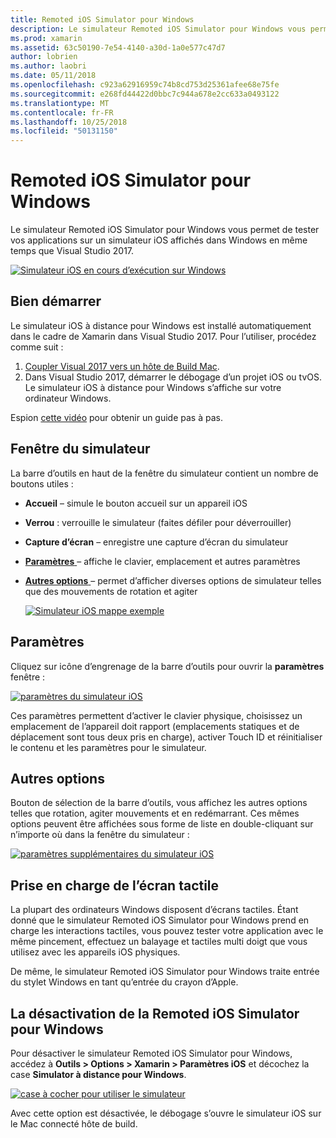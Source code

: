 ```yaml
---
title: Remoted iOS Simulator pour Windows
description: Le simulateur Remoted iOS Simulator pour Windows vous permet de tester vos applications sur un simulateur iOS affichés dans Windows en même temps que Visual Studio 2017.
ms.prod: xamarin
ms.assetid: 63c50190-7e54-4140-a30d-1a0e577c47d7
author: lobrien
ms.author: laobri
ms.date: 05/11/2018
ms.openlocfilehash: c923a62916959c74b8cd753d25361afee68e75fe
ms.sourcegitcommit: e268fd44422d0bbc7c944a678e2cc633a0493122
ms.translationtype: MT
ms.contentlocale: fr-FR
ms.lasthandoff: 10/25/2018
ms.locfileid: "50131150"
---
```

# <a name="remoted-ios-simulator-for-windows"></a>Remoted iOS Simulator pour Windows

Le simulateur Remoted iOS Simulator pour Windows vous permet de tester vos applications sur un simulateur iOS affichés dans Windows en même temps que Visual Studio 2017.

[![](images/hero-sml.png "Simulateur iOS en cours d’exécution sur Windows")](images/hero.png#lightbox)

## <a name="getting-started"></a>Bien démarrer

Le simulateur iOS à distance pour Windows est installé automatiquement dans le cadre de Xamarin dans Visual Studio 2017. Pour l’utiliser, procédez comme suit :

1. [Coupler Visual 2017 vers un hôte de Build Mac](~/ios/get-started/installation/windows/connecting-to-mac/index.md).
2. Dans Visual Studio 2017, démarrer le débogage d’un projet iOS ou tvOS. Le simulateur iOS à distance pour Windows s’affiche sur votre ordinateur Windows.

Espion [cette vidéo](deploy.md) pour obtenir un guide pas à pas.

## <a name="simulator-window"></a>Fenêtre du simulateur

La barre d’outils en haut de la fenêtre du simulateur contient un nombre de boutons utiles :

- **Accueil** – simule le bouton accueil sur un appareil iOS
- **Verrou** : verrouille le simulateur (faites défiler pour déverrouiller)
- **Capture d’écran** – enregistre une capture d’écran du simulateur
- [**Paramètres** ](#settings) – affiche le clavier, emplacement et autres paramètres
- [**Autres options** ](#other-options) – permet d’afficher diverses options de simulateur telles que des mouvements de rotation et agiter

    [![](images/maps-app-sml.png "Simulateur iOS mappe exemple")](images/maps-app.png#lightbox)

## <a name="settings"></a>Paramètres

Cliquez sur icône d’engrenage de la barre d’outils pour ouvrir la **paramètres** fenêtre :

[![](images/settings-sml.png "paramètres du simulateur iOS")](images/settings.png#lightbox)

Ces paramètres permettent d’activer le clavier physique, choisissez un emplacement de l’appareil doit rapport (emplacements statiques et de déplacement sont tous deux pris en charge), activer Touch ID et réinitialiser le contenu et les paramètres pour le simulateur.

## <a name="other-options"></a>Autres options

Bouton de sélection de la barre d’outils, vous affichez les autres options telles que rotation, agiter mouvements et en redémarrant. Ces mêmes options peuvent être affichées sous forme de liste en double-cliquant sur n’importe où dans la fenêtre du simulateur :

[![](images/more-sml.png "paramètres supplémentaires du simulateur iOS")](images/more.png#lightbox)

## <a name="touchscreen-support"></a>Prise en charge de l’écran tactile

La plupart des ordinateurs Windows disposent d’écrans tactiles. Étant donné que le simulateur Remoted iOS Simulator pour Windows prend en charge les interactions tactiles, vous pouvez tester votre application avec le même pincement, effectuez un balayage et tactiles multi doigt que vous utilisez avec les appareils iOS physiques.

De même, le simulateur Remoted iOS Simulator pour Windows traite entrée du stylet Windows en tant qu’entrée du crayon d’Apple.

## <a name="disabling-the-remoted-ios-simulator-for-windows"></a>La désactivation de la Remoted iOS Simulator pour Windows

Pour désactiver le simulateur Remoted iOS Simulator pour Windows, accédez à **Outils > Options > Xamarin > Paramètres iOS** et décochez la case **Simulator à distance pour Windows**.

[![](images/options-sml.png "case à cocher pour utiliser le simulateur")](images/options.png#lightbox)

Avec cette option est désactivée, le débogage s’ouvre le simulateur iOS sur le Mac connecté hôte de build.

